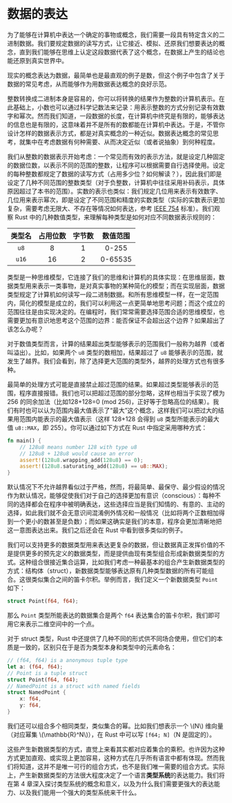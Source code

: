 # 数据的表达
为了能够在计算机中表达一个确定的事物或概念，我们需要一段具有特定含义的二进制数据。我们要规定数据的读写方式，让它接近、模拟、还原我们想要表达的概念，直到我们能够在思维上认定这段数据代表了这个概念，在数据上产生的结论也能还原到真实世界中。

现实的概念表达为数据，最简单也是最直观的例子是数，但这个例子中包含了关于数据的常见考虑，从而能够作为用数据表达概念的良好示范。

整数转换成二进制本身是容易的，你可以将转换的结果作为整数的计算机表示。在此基础上，小数也可以通过科学记数法来记录：用表示整数的方式分别记录有效数字和幂次。然而我们知道，一段数据的长度，在计算机中终究是有限的，能够表达的信息也是有限的，这意味着并不是所有的数都能在计算机中表达。于是，不管你设计怎样的数据表示方式，都是对真实概念的一种近似。数据表达概念的常见思考，就集中在考虑数据有何种需要、从而决定近似（或者说抽象）到何种程度。

我们从整数的数据表示开始考虑：一个常见而有效的表示方法，就是设定几种固定的数据位数，以表示不同的范围的整数，让程序可以根据需要自行选择使用。设定的每种整数都规定了数据的读写方式（占用多少位？如何解读？），因此我们即是设定了几种不同范围的整数类型（对于负整数，计算机中往往采用补码表示，具体原因超过了本书的范围）。实数的表示也类似：我们规定几位用来表示有效数字、几位用来表示幂次，即是设定了不同范围和精度的实数类型（实际的实数表示更加复杂，需要考虑无限大、不存在等情况如何表达，参考 [IEEE 754](~https://zh.wikipedia.org/wiki/IEEE_754~) 标准）。我们观察 Rust 中的几种数值类型，来理解每种类型是如何对应不同数据表示规则的：

| 类型名 | 占用位数 | 字节数 | 数值范围 |
|:-:|:-:|:-:|:-:|
| `u8` | 8 | 1 | 0-255 |
| `u16` | 16 | 2 | 0-65535 |

类型是一种思维模型，它连接了我们的思维和计算机的具体实现：在思维层面，数据类型用来表示一类事物，是对真实事物的某种简化的模型；而在实现层面，数据类型规定了计算机如何读写一段二进制数据。和所有思维模型一样，在一定范围内，简化的模型是成立的，我们可以利用这一点更简单地思考问题；而这个成立的范围往往是由实现决定的。在编程时，我们常常需要选择范围合适的思维模型，也需要更加有意识地思考这个范围的边界：能否保证不会超出这个边界？如果超出了该怎么办呢？

对于数值类型而言，计算的结果超出类型能够表示的范围我们一般称为越界（或者叫溢出）。比如，如果两个 `u8` 类型的数相加，结果超过了 `u8` 能够表示的范围，就发生了越界。我们会看到，除了选择更大范围的类型外，越界的处理方式也有很多种。

最简单的处理方式可能是直接禁止超过范围的结果。如果超过类型能够表示的范围，程序直接报错。我们也可以把超过范围的部分忽略，这样也相当于实现了模为 256 的同余加法（比如128+128=0 (mod 256)，正好等于忽略高位的结果）。我们有时也可以认为范围内最大值表示了“最大”这个概念，这样我们可以把过大的结果用范围内能表示的最大值表示（这样 128+128 会得到 `u8` 类型所能表示的最大值 `u8::MAX`，即 255）。你可以通过如下方式在 Rust 中指定采用哪种方式：

```rust
fn main() {
    // 128u8 means number 128 with type u8
    // 128u8 + 128u8 would cause an error
    assert!(128u8.wrapping_add(128u8) == 0);
    assert!(128u8.saturating_add(128u8) == u8::MAX);
}
```

默认情况下不允许越界看似过于严格，然而，将最简单、最保守、最少假设的情况作为默认情况，能够促使我们对于自己的选择更加有意识（conscious）：每种不同的选择都会在程序中被明确表达，这些选择应当是我们知情的、有意的、主动的选择，如此我们就不会无意识间混淆例外情况和一般情况（比如将两个正数相加得到一个更小的数甚至是负数）；而如果这确实是我们的本意，程序会更加清晰地把这一意图表达出来。我们之后还会在 Rust 中看到很多类似的例子。

我们可以支持更多的数据类型用来表达更复杂的数据，但让数据真正发挥价值的不是提供更多的预先定义的数据类型，而是提供由现有类型组合形成新数据类型的方式。这种组合很接近集合运算，比如我们考虑一种最基本的组合产生新数据类型的方式：结构体（struct），新数据类型能够表达原有几种类型数据的所有可能组合。这很类似集合之间的笛卡尔积。举例而言，我们定义一个新数据类型 `Point` 如下：

```rust
struct Point(f64, f64);
```

那么 `Point` 类型所能表达的数据集合是两个 `f64` 表达集合的笛卡尔积，我们即可用它来表示二维空间中的一个点。

对于 struct 类型，Rust 中还提供了几种不同的形式供不同场合使用，但它们的本质是一致的，区别只在于是否为类型本身和类型中的元素命名：

```rust
// (f64, f64) is a anonymous tuple type
let a: (f64, f64);
// Point is a tuple struct
struct Point(f64, f64);
// NamedPoint is a struct with named fields
struct NamedPoint {
    x: f64,
    y: f64,
} 
```

我们还可以组合多个相同类型，类似集合的幂。比如我们想表示一个 \\(N\\) 维向量（对应幂集 \\(\mathbb{R}^N\\)），在 Rust 中可以写 `[f64; N]`（N 是固定的）。

这些产生新数据类型的方式，直觉上来看其实都对应着集合的乘积。也许因为这种方式更加直观、或实现上更加容易，这种方式在几乎所有语言中都有体现。然而我们将知道，这并不是唯一可行的组合方式，也不是我们唯一需要的组合方式。实际上，产生新数据类型的方法很大程度决定了一个语言**类型系统**的表达能力。我们将在第 4 章深入探讨类型系统的概念和意义，以及为什么我们需要更强大的表达能力、以及我们能用一个强大的类型系统来干什么。
